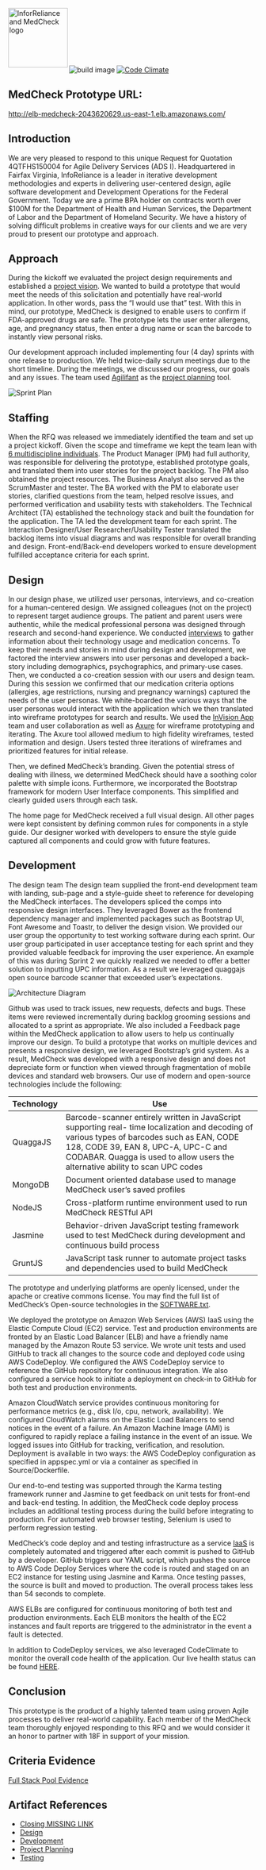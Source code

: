 <img src="https://github.com/inforeliance/MedCheck/blob/master/Artifacts/Project/IR%20MedCheck.png"
 alt="InforReliance and MedCheck logo" height="120px" title="InfoReliance MedCheck" align="left" /><BR><BR><BR><BR><BR><BR>

 ![build image](https://travis-ci.org/inforeliance/MedCheck.svg "Build status") [![Code Climate](https://codeclimate.com/github/inforeliance/MedCheck/badges/gpa.svg)](https://codeclimate.com/github/inforeliance/MedCheck)

## MedCheck Prototype URL:
http://elb-medcheck-2043620629.us-east-1.elb.amazonaws.com/

## Introduction
We are very pleased to respond to this unique Request for Quotation 4QTFHS150004 for Agile Delivery Services (ADS I). Headquartered in Fairfax Virginia, InfoReliance is a leader in iterative development methodologies and experts in delivering user-centered design, agile software development and Development Operations for the Federal Government.  Today we are a prime BPA holder on contracts worth over $100M for the Department of Health and Human Services, the Department of Labor and the Department of Homeland Security. We have a history of solving difficult problems in creative ways for our clients and we are very proud to present our prototype and approach.   

## Approach
During the kickoff we evaluated the project design requirements and established a [project vision](https://github.com/inforeliance/MedCheck/blob/master/Artifacts/Project%20Planning/Files/Project%20Vision.md). We wanted to build a prototype that would meet the needs of this solicitation and potentially have real-world application. In other words, pass the “I would use that” test. With this in mind, our prototype, MedCheck is designed to enable users to confirm if FDA-approved drugs are safe. The prototype lets the user enter allergens, age, and pregnancy status, then enter a drug name or scan the barcode to instantly view personal risks. 

Our development approach included implementing four (4 day) sprints with one release to production.  We held twice-daily scrum meetings due to the short timeline. During the meetings, we discussed our progress, our goals and any issues.  The team used [Agilifant](https://github.com/inforeliance/MedCheck/blob/master/Artifacts/Project%20Planning/Files/Agilefant%20Screenshots.pdf) as the [project planning](https://github.com/inforeliance/MedCheck/blob/master/Artifacts/Project%20Planning/Files/Project%20Planning.pdf) tool. 

![Sprint Plan](https://github.com/inforeliance/MedCheck/blob/master/Artifacts/Project%20Planning/Files/Sprint%20Schedule.png)


## Staffing
When the RFQ was released we immediately identified the team and set up a project kickoff.  Given the scope and timeframe we kept the team lean with [6 multidiscipline individuals](https://github.com/inforeliance/MedCheck/blob/master/Artifacts/Project%20Planning/Files/6%20Multidiscipline%20Individuals.pdf). The Product Manager (PM) had full authority, was responsible for delivering the prototype, established prototype goals, and translated them into user stories for the project backlog. The PM also obtained the project resources. The Business Analyst also served as the ScrumMaster and tester.  The BA worked with the PM to elaborate user stories, clarified questions from the team, helped resolve issues, and performed verification and usability tests with stakeholders. The Technical Architect (TA) established the technology stack and built the foundation for the application. The TA led the development team for each sprint. The Interaction Designer/User Researcher/Usability Tester translated the backlog items into visual diagrams and was responsible for overall branding and design. Front-end/Back-end developers worked to ensure development fulfilled acceptance criteria for each sprint.

## Design
In our design phase, we utilized user personas, interviews, and co-creation for a human-centered design. We assigned colleagues (not on the project) to represent target audience groups. The patient and parent users were authentic, while the medical professional persona was designed through research and second-hand experience. We conducted [interviews](https://github.com/inforeliance/MedCheck/blob/master/Artifacts/Design/Design.md#interviews) to gather information about their technology usage and medication concerns. To keep their needs and stories in mind during design and development, we factored the interview answers into user personas and developed a back-story including demographics, psychographics, and primary-use cases. Then, we conducted a co-creation session with our users and design team. During this session we confirmed that our medication criteria options (allergies, age restrictions, nursing and pregnancy warnings) captured the needs of the user personas. We white-boarded the various ways that the user personas would interact with the application which we then translated into wireframe prototypes for search and results. We used the [InVision App](https://github.com/inforeliance/MedCheck/blob/master/Artifacts/Design/Design.md#invision-tool) team and user collaboration as well as [Axure](https://github.com/inforeliance/MedCheck/blob/master/Artifacts/Design/Design.md#axure-wire-frames) for wireframe prototyping and iterating. The Axure tool allowed medium to high fidelity wireframes, tested information and design. Users tested three iterations of wireframes and prioritized features for initial release. 

Then, we defined MedCheck’s branding. Given the potential stress of dealing with illness, we determined MedCheck should have a soothing color palette with simple icons. Furthermore, we incorporated the Bootstrap framework for modern User Interface components. This simplified and clearly guided users through each task. 

The home page for MedCheck received a full visual design. All other pages were kept consistent by defining common rules for components in a style guide. Our designer worked with developers to ensure the style guide captured all components and could grow with future features.



## Development
The design team The design team supplied the front-end development team with landing, sub-page and a style-guide sheet to reference for developing the MedCheck interfaces.  The developers spliced the comps into responsive design interfaces.  They leveraged Bower as the frontend dependency manager and implemented packages such as Bootstrap UI, Font Awesome and Toastr, to deliver the design vision.  We provided our user group the opportunity to test working software during each sprint. Our user group participated in user acceptance testing for each sprint and they provided valuable feedback for improving the user experience. An example of this was during Sprint 2 we quickly realized we needed to offer a better solution to inputting UPC information. As a result we leveraged quaggajs open source barcode scanner that exceeded user’s expectations.  


![Architecture Diagram](https://github.com/inforeliance/MedCheck/blob/master/Artifacts/Development/Files/ArchitecturalDiagram.png)

Github was used to track issues, new requests, defects and bugs.  These items  were reviewed incrementally during backlog grooming sessions and allocated to a sprint as appropriate. We also included a Feedback page within the MedCheck application to allow users to help us continually improve our design. 
To build a prototype that works on multiple devices and presents a responsive design, we leveraged Bootstrap’s grid system. As a result, MedCheck was developed with a responsive design and does not depreciate form or function when viewed through fragmentation of mobile devices and standard web browsers. Our use of modern and open-source technologies include the following: 


Technology | Use 
--- | --- 
QuaggaJS | Barcode-scanner entirely written in JavaScript supporting real- time localization and decoding of various types of barcodes such as EAN, CODE 128, CODE 39, EAN 8, UPC-A, UPC-C and CODABAR.  Quagga is used to allow users the alternative ability to scan UPC codes 
MongoDB | Document oriented database used to manage MedCheck user’s saved profiles
NodeJS | Cross-platform runtime environment used to run MedCheck RESTful API
Jasmine | Behavior-driven JavaScript testing framework used to test MedCheck during development and continuous build process 
GruntJS | JavaScript task runner to automate project tasks and dependencies used to build MedCheck

The prototype and underlying platforms are openly licensed, under the apache or creative commons license. You may find the full list of MedCheck’s Open-source technologies in the [SOFTWARE.txt](https://github.com/inforeliance/MedCheck/blob/master/SOFTWARE.txt).

We deployed the prototype on Amazon Web Services (AWS) IaaS using the Elastic Compute Cloud (EC2) service. Test and production environments are fronted by an Elastic Load Balancer (ELB) and have a friendly name managed by the Amazon Route 53 service. We wrote unit tests and used GitHub to track all changes to the source code and deployed code using AWS CodeDeploy. We configured the AWS CodeDeploy service to reference the GitHub repository for continuous integration. We also configured a service hook to initiate a deployment on check-in to GitHub for both test and production environments.

Amazon CloudWatch service provides continuous monitoring for performance metrics (e.g., disk I/o, cpu, network, availability). We configured CloudWatch alarms on the Elastic Load Balancers to send notices in the event of a failure. An Amazon Machine Image (AMI) is configured to rapidly replace a failing instance in the event of an issue. We logged issues into GitHub for tracking, verification, and resolution. Deployment is available in two ways: the AWS CodeDeploy configuration as specified in appspec.yml or via a container as specified in Source/Dockerfile. 

Our end-to-end testing was supported through the Karma testing framework runner and Jasmine to get feedback on unit tests for front-end and back-end testing.  In addition, the MedCheck code deploy process includes an additional testing process during the build before integrating to production.  For automated web browser testing, Selenium is used to perform regression testing. 

MedCheck’s code deploy and and testing infrastructure as a service [IaaS](https://github.com/inforeliance/MedCheck/blob/master/Artifacts/Development/Files/IaaSplanWhiteboard.jpg) is completely automated and triggered after each commit is pushed to GitHub by a developer. GitHub triggers our YAML script, which pushes the source to AWS Code Deploy Services where the code is routed and staged on an EC2 instance for testing using Jasmine and Karma.  Once testing passes, the source is built and moved to production.  The overall process takes less than 54 seconds to complete.  

AWS ELBs are configured for continuous monitoring of both test and production environments. Each ELB monitors the health of the EC2 instances and fault reports are triggered to the administrator in the event a fault is detected.

In addition to CodeDeploy services, we also leveraged CodeClimate to monitor the overall code health of the application.  Our live health status can be found [HERE](https://github.com/inforeliance/MedCheck/blob/master/Artifacts/Development/Files/Development.md#continuous-monitoring).


## Conclusion
This prototype is the product of a highly talented team using proven Agile processes to deliver real-world capability. Each member of the MedCheck team thoroughly enjoyed responding to this RFQ and we would consider it an honor to partner with 18F in support of your mission. 

## Criteria Evidence

[Full Stack Pool Evidence](https://github.com/inforeliance/MedCheck/blob/master/Artifacts/CriteriaEvidence.md)

## Artifact References

- [Closing MISSING LINK](https://github.com/inforeliance/MedCheck/blob/master/Artifacts/Closing/)
- [Design](https://github.com/inforeliance/MedCheck/blob/master/Artifacts/Design/Design.md)
- [Development](https://github.com/inforeliance/MedCheck/blob/master/Artifacts/Development/Development.md)
- [Project Planning](https://github.com/inforeliance/MedCheck/blob/master/Artifacts/Project%20Planning/ProjectPlanning.md)
- [Testing](https://github.com/inforeliance/MedCheck/blob/master/Artifacts/Testing/Testing.md)


